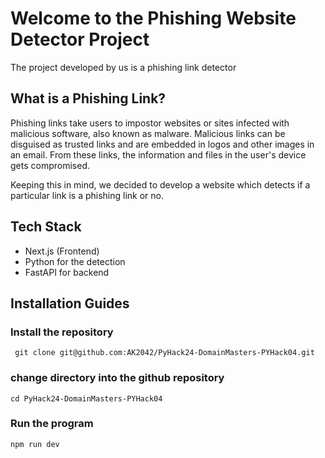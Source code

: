# Welcome to the Phishing Website Detector Project

The project developed by us is a phishing link detector

## What is a Phishing Link?

Phishing links take users to impostor websites or sites infected with malicious software, also known as malware. 
Malicious links can be disguised as trusted links and are embedded in logos and other images in an email. From these
links, the information and files in the user's device gets compromised.

Keeping this in mind, we decided to develop a website which detects if a particular link is a phishing link
or no. 

## Tech Stack

- Next.js (Frontend)
- Python for the detection
- FastAPI for backend

## Installation Guides

 ### Install the repository

 ```
  git clone git@github.com:AK2042/PyHack24-DomainMasters-PYHack04.git
```

### change directory into the github repository

```
cd PyHack24-DomainMasters-PYHack04
```

### Run the program 
```
npm run dev
```
